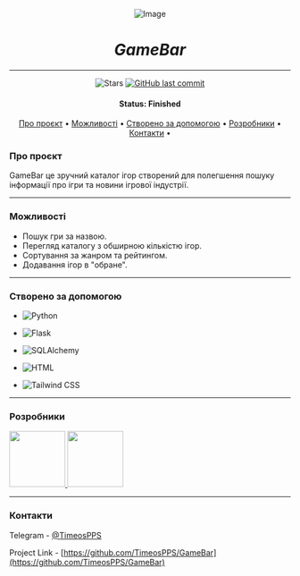 
<div align="center">

![Image](https://papik.pro/grafic/uploads/posts/2023-04/thumbs/1681572872_papik-pro-p-igrovoi-logotip-vektor-10.png)

</div>

<div align="center">

# *GameBar*

</div>

---

<p align="center">

  <img alt="Stars" src="https://img.shields.io/github/stars/TimeosPPS/GameBar?style=social">
  
  <a href="https://github.com/TimeosPPS/GameBar">
    <img alt="GitHub last commit" src="https://img.shields.io/github/last-commit/TimeosPPS/GameBar">
  </a>

<h4 align="center"> 
	 Status: Finished
</h4>

<p align="center">
 <a href="#Про проєкт">Про проєкт</a> •
 <a href="#Можливості">Можливості</a> •
 <a href="#Створено за допомогою">Створено за допомогою</a> • 
 <a href="#Розробники">Розробники</a> •  
 <a href="#Контакти">Контакти</a> • 
</p>

### Про проєкт


GameBar це зручний каталог ігор створений для полегшення пошуку інформації про ігри та новини ігрової індустрії.

---

### Можливості

* Пошук гри за назвою.
* Перегляд каталогу з обширною кількістю ігор.
* Сортування за жанром та рейтингом.
* Додавання ігор в "обране".

---
### Створено за допомогою
* ![Python](https://img.shields.io/badge/Python-3776AB?style=for-the-badge&logo=python&logoColor=white)

* ![Flask](https://img.shields.io/badge/Flask-000000?style=for-the-badge&logo=flask&logoColor=white)

* ![SQLAlchemy](https://img.shields.io/badge/SQLAlchemy-D71F00?style=for-the-badge&logo=sqlite&logoColor=white)

* ![HTML](https://img.shields.io/badge/HTML5-E34F26?style=for-the-badge&logo=html5&logoColor=white)

* ![Tailwind CSS](https://img.shields.io/badge/Tailwind%20CSS-38B2AC?style=for-the-badge&logo=tailwind-css&logoColor=white)

---
### Розробники

<div>
  <a href="https://github.com/TimeosPPS">
    <img src="https://avatars.githubusercontent.com/u/174043632?v=4" width="100">
  </a>

  <a href="https://github.com/pypok-1">
    <img src="https://avatars.githubusercontent.com/u/187442340?v=4" width="100">
  </a>
</div>

---
### Контакти

Telegram - [@TimeosPPS](https://t.me//TimeosPPS)

Project Link - [https://github.com/TimeosPPS/GameBar](https://github.com/TimeosPPS/GameBar)
